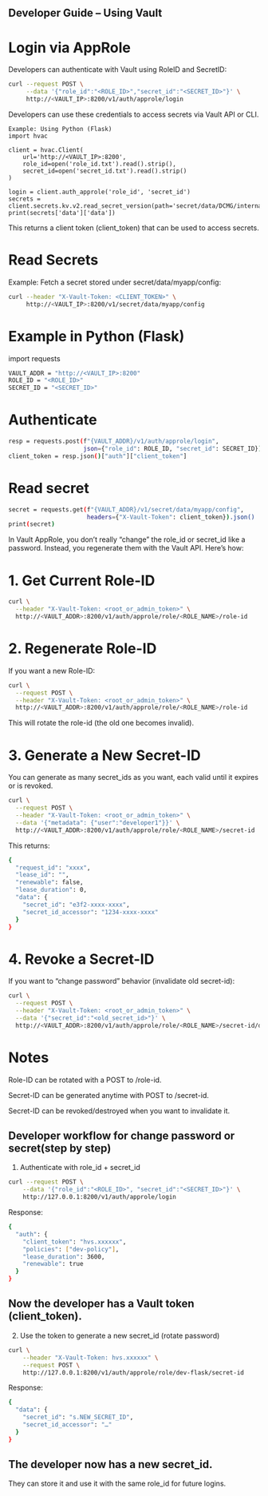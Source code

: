 ## Developer Guide – Using Vault
# Login via AppRole

Developers can authenticate with Vault using RoleID and SecretID:
```bash
curl --request POST \
     --data '{"role_id":"<ROLE_ID>","secret_id":"<SECRET_ID>"}' \
     http://<VAULT_IP>:8200/v1/auth/approle/login
```

Developers can use these credentials to access secrets via Vault API or CLI.
```flask
Example: Using Python (Flask)
import hvac

client = hvac.Client(
    url='http://<VAULT_IP>:8200',
    role_id=open('role_id.txt').read().strip(),
    secret_id=open('secret_id.txt').read().strip()
)

login = client.auth_approle('role_id', 'secret_id')
secrets = client.secrets.kv.v2.read_secret_version(path='secret/data/DCMG/internal/server_management/admin_xcc')
print(secrets['data']['data'])
```


This returns a client token (client_token) that can be used to access secrets.

# Read Secrets

Example: Fetch a secret stored under secret/data/myapp/config:
```bash
curl --header "X-Vault-Token: <CLIENT_TOKEN>" \
     http://<VAULT_IP>:8200/v1/secret/data/myapp/config
```
# Example in Python (Flask)
import requests
```bash
VAULT_ADDR = "http://<VAULT_IP>:8200"
ROLE_ID = "<ROLE_ID>"
SECRET_ID = "<SECRET_ID>"
```
# Authenticate
```bash
resp = requests.post(f"{VAULT_ADDR}/v1/auth/approle/login",
                     json={"role_id": ROLE_ID, "secret_id": SECRET_ID})
client_token = resp.json()["auth"]["client_token"]
```
# Read secret
```bash
secret = requests.get(f"{VAULT_ADDR}/v1/secret/data/myapp/config",
                      headers={"X-Vault-Token": client_token}).json()
print(secret)
```

In Vault AppRole, you don’t really “change” the role_id or secret_id like a password. Instead, you regenerate them with the Vault API. Here’s how:

# 1. Get Current Role-ID
```bash
curl \
  --header "X-Vault-Token: <root_or_admin_token>" \
  http://<VAULT_ADDR>:8200/v1/auth/approle/role/<ROLE_NAME>/role-id
```
# 2. Regenerate Role-ID

If you want a new Role-ID:
```bash
curl \
  --request POST \
  --header "X-Vault-Token: <root_or_admin_token>" \
  http://<VAULT_ADDR>:8200/v1/auth/approle/role/<ROLE_NAME>/role-id
```

 This will rotate the role-id (the old one becomes invalid).

# 3. Generate a New Secret-ID

You can generate as many secret_ids as you want, each valid until it expires or is revoked.
```bash
curl \
  --request POST \
  --header "X-Vault-Token: <root_or_admin_token>" \
  --data '{"metadata": {"user":"developer1"}}' \
  http://<VAULT_ADDR>:8200/v1/auth/approle/role/<ROLE_NAME>/secret-id
```

This returns:
```bash
{
  "request_id": "xxxx",
  "lease_id": "",
  "renewable": false,
  "lease_duration": 0,
  "data": {
    "secret_id": "e3f2-xxxx-xxxx",
    "secret_id_accessor": "1234-xxxx-xxxx"
  }
}
```
# 4. Revoke a Secret-ID

If you want to “change password” behavior (invalidate old secret-id):
```bash
curl \
  --request POST \
  --header "X-Vault-Token: <root_or_admin_token>" \
  --data '{"secret_id":"<old_secret_id>"}' \
  http://<VAULT_ADDR>:8200/v1/auth/approle/role/<ROLE_NAME>/secret-id/destroy
```

# Notes

Role-ID can be rotated with a POST to /role-id.

Secret-ID can be generated anytime with POST to /secret-id.

Secret-ID can be revoked/destroyed when you want to invalidate it.


## Developer workflow for change password or secret(step by step)
1. Authenticate with role_id + secret_id
```bash
curl --request POST \
    --data '{"role_id":"<ROLE_ID>", "secret_id":"<SECRET_ID>"}' \
    http://127.0.0.1:8200/v1/auth/approle/login
```

Response:
```bash
{
  "auth": {
    "client_token": "hvs.xxxxxx",
    "policies": ["dev-policy"],
    "lease_duration": 3600,
    "renewable": true
  }
}
```

## Now the developer has a Vault token (client_token).

2. Use the token to generate a new secret_id (rotate password)
```bash
curl \
    --header "X-Vault-Token: hvs.xxxxxx" \
    --request POST \
    http://127.0.0.1:8200/v1/auth/approle/role/dev-flask/secret-id
```

Response:
```bash
{
  "data": {
    "secret_id": "s.NEW_SECRET_ID",
    "secret_id_accessor": "…"
  }
}
```

## The developer now has a new secret_id.
They can store it and use it with the same role_id for future logins.
